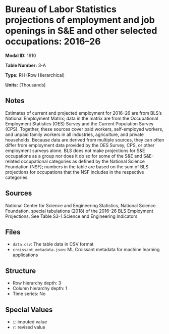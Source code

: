 # Bureau of Labor Statistics projections of employment and job openings in S&E and other selected occupations: 2016&#8211;26

**Modal ID:** 1610

**Table Number:** 3-A

**Type:** RH (Row Hierarchical)

**Units:** (Thousands)

## Notes

Estimates of current and projected employment for 2016–26 are from BLS’s National Employment Matrix; data in the matrix are from the Occupational Employment Statistics (OES) Survey and the Current Population Survey (CPS). Together, these sources cover paid workers, self-employed workers, and unpaid family workers in all industries, agriculture, and private households. Because data are derived from multiple sources, they can often differ from employment data provided by the OES Survey, CPS, or other employment surveys alone. BLS does not make projections for S&E occupations as a group nor does it do so for some of the S&E and S&E-related occupational categories as defined by the National Science Foundation (NSF); numbers in the table are based on the sum of BLS projections for occupations that the NSF includes in the respective categories.

## Sources

National Center for Science and Engineering Statistics, National Science Foundation, special tabulations (2018) of the 2016–26 BLS Employment Projections. See Table S3-1.Science and Engineering Indicators

## Files

- `data.csv`: The table data in CSV format
- `croissant_metadata.json`: ML Croissant metadata for machine learning applications

## Structure

- Row hierarchy depth: 3
- Column hierarchy depth: 1
- Time series: No

## Special Values

- `i`: imputed value
- `r`: revised value
